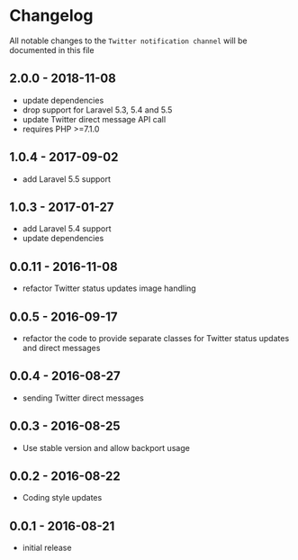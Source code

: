 # Changelog

All notable changes to the `Twitter notification channel` will be documented in this file

## 2.0.0 - 2018-11-08

- update dependencies
- drop support for Laravel 5.3, 5.4 and 5.5
- update Twitter direct message API call
- requires PHP >=7.1.0

## 1.0.4 - 2017-09-02

- add Laravel 5.5 support

## 1.0.3 - 2017-01-27

- add Laravel 5.4 support
- update dependencies

## 0.0.11 - 2016-11-08

- refactor Twitter status updates image handling

## 0.0.5 - 2016-09-17

- refactor the code to provide separate classes for Twitter status updates and direct messages


## 0.0.4 - 2016-08-27

- sending Twitter direct messages

## 0.0.3 - 2016-08-25
- Use stable version and allow backport usage

## 0.0.2 - 2016-08-22

- Coding style updates

## 0.0.1 - 2016-08-21

- initial release
